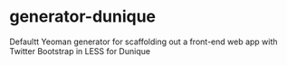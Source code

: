 # generator-dunique
Defaultt Yeoman generator for scaffolding out a front-end web app with Twitter Bootstrap in LESS for Dunique
